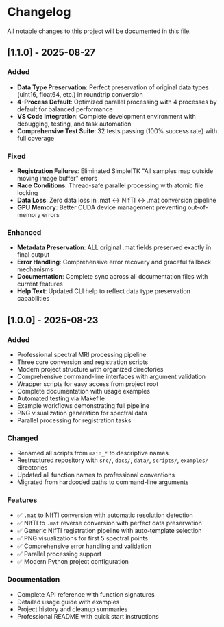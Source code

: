 # Changelog

All notable changes to this project will be documented in this file.

## [1.1.0] - 2025-08-27

### Added
- **Data Type Preservation**: Perfect preservation of original data types (uint16, float64, etc.) in roundtrip conversion
- **4-Process Default**: Optimized parallel processing with 4 processes by default for balanced performance
- **VS Code Integration**: Complete development environment with debugging, testing, and task automation
- **Comprehensive Test Suite**: 32 tests passing (100% success rate) with full coverage

### Fixed
- **Registration Failures**: Eliminated SimpleITK "All samples map outside moving image buffer" errors
- **Race Conditions**: Thread-safe parallel processing with atomic file locking
- **Data Loss**: Zero data loss in .mat ↔ NIfTI ↔ .mat conversion pipeline
- **GPU Memory**: Better CUDA device management preventing out-of-memory errors

### Enhanced
- **Metadata Preservation**: ALL original .mat fields preserved exactly in final output
- **Error Handling**: Comprehensive error recovery and graceful fallback mechanisms
- **Documentation**: Complete sync across all documentation files with current features
- **Help Text**: Updated CLI help to reflect data type preservation capabilities

## [1.0.0] - 2025-08-23

### Added
- Professional spectral MRI processing pipeline
- Three core conversion and registration scripts
- Modern project structure with organized directories
- Comprehensive command-line interfaces with argument validation
- Wrapper scripts for easy access from project root
- Complete documentation with usage examples
- Automated testing via Makefile
- Example workflows demonstrating full pipeline
- PNG visualization generation for spectral data
- Parallel processing for registration tasks

### Changed
- Renamed all scripts from `main_*` to descriptive names
- Restructured repository with `src/`, `docs/`, `data/`, `scripts/`, `examples/` directories
- Updated all function names to professional conventions
- Migrated from hardcoded paths to command-line arguments

### Features
- ✅ `.mat` to NIfTI conversion with automatic resolution detection
- ✅ NIfTI to `.mat` reverse conversion with perfect data preservation
- ✅ Generic NIfTI registration pipeline with auto-template selection
- ✅ PNG visualizations for first 5 spectral points
- ✅ Comprehensive error handling and validation
- ✅ Parallel processing support
- ✅ Modern Python project configuration

### Documentation
- Complete API reference with function signatures
- Detailed usage guide with examples
- Project history and cleanup summaries
- Professional README with quick start instructions
